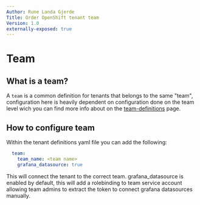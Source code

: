 ```yaml
---
Author: Rune Landa Gjerde
Title: Order OpenShift tenant team
Version: 1.0
externally-exposed: true
--- 
```

# Team

## What is a team?

A `team` is a common definition for tenants that belongs to the same "team", configuration here is heavily dependent on configuration done on the team level wich you can find more info about on the  [team-definitions](../Tenant%20features/Tenant%20team/team-introduction.md) page.

## How to configure team

Within the tenant definitions yaml file you can add the following:

```yaml
  team:
    team_name: <team name>
    grafana_datasource: true
```
This will connect the tenant to the correct team. 
grafana_datasource is enabled by default, this will add a rolebinding to team service account allowing team admins to extract the token to connect grafana datasources manually.